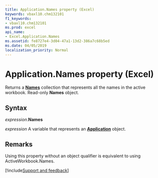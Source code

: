 ```yaml
---
title: Application.Names property (Excel)
keywords: vbaxl10.chm132101
f1_keywords:
- vbaxl10.chm132101
ms.prod: excel
api_name:
- Excel.Application.Names
ms.assetid: fe8727e4-3d04-47a1-13d2-386a7c68b5ed
ms.date: 04/05/2019
localization_priority: Normal
---
```



# Application.Names property (Excel)

Returns a **[Names](Excel.Names.md)** collection that represents all the names in the active workbook. Read-only **Names** object.


## Syntax

_expression_.**Names**

_expression_ A variable that represents an **[Application](Excel.Application(object).md)** object.


## Remarks

Using this property without an object qualifier is equivalent to using ActiveWorkbook.Names.



[!include[Support and feedback](~/includes/feedback-boilerplate.md)]
